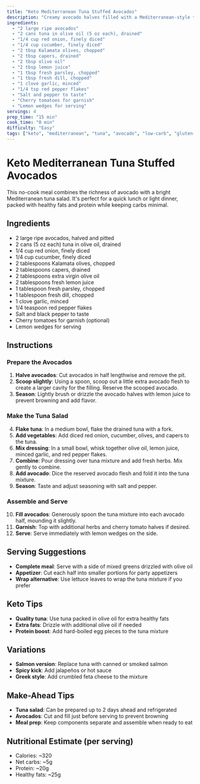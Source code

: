 ```yaml
---
title: "Keto Mediterranean Tuna Stuffed Avocados"
description: "Creamy avocado halves filled with a Mediterranean-style tuna salad featuring olive oil, lemon, and fresh herbs"
ingredients:
  - "2 large ripe avocados"
  - "2 cans tuna in olive oil (5 oz each), drained"
  - "1/4 cup red onion, finely diced"
  - "1/4 cup cucumber, finely diced"
  - "2 tbsp Kalamata olives, chopped"
  - "2 tbsp capers, drained"
  - "2 tbsp olive oil"
  - "2 tbsp lemon juice"
  - "1 tbsp fresh parsley, chopped"
  - "1 tbsp fresh dill, chopped"
  - "1 clove garlic, minced"
  - "1/4 tsp red pepper flakes"
  - "Salt and pepper to taste"
  - "Cherry tomatoes for garnish"
  - "Lemon wedges for serving"
servings: 4
prep_time: "15 min"
cook_time: "0 min"
difficulty: "Easy"
tags: ["keto", "mediterranean", "tuna", "avocado", "low-carb", "gluten-free", "no-cook", "lunch"]
---
```


# Keto Mediterranean Tuna Stuffed Avocados

This no-cook meal combines the richness of avocado with a bright Mediterranean tuna salad. It's perfect for a quick lunch or light dinner, packed with healthy fats and protein while keeping carbs minimal.

## Ingredients

- 2 large ripe avocados, halved and pitted
- 2 cans (5 oz each) tuna in olive oil, drained
- 1/4 cup red onion, finely diced
- 1/4 cup cucumber, finely diced
- 2 tablespoons Kalamata olives, chopped
- 2 tablespoons capers, drained
- 2 tablespoons extra virgin olive oil
- 2 tablespoons fresh lemon juice
- 1 tablespoon fresh parsley, chopped
- 1 tablespoon fresh dill, chopped
- 1 clove garlic, minced
- 1/4 teaspoon red pepper flakes
- Salt and black pepper to taste
- Cherry tomatoes for garnish (optional)
- Lemon wedges for serving

## Instructions

### Prepare the Avocados
1. **Halve avocados**: Cut avocados in half lengthwise and remove the pit.
2. **Scoop slightly**: Using a spoon, scoop out a little extra avocado flesh to create a larger cavity for the filling. Reserve the scooped avocado.
3. **Season**: Lightly brush or drizzle the avocado halves with lemon juice to prevent browning and add flavor.

### Make the Tuna Salad
4. **Flake tuna**: In a medium bowl, flake the drained tuna with a fork.
5. **Add vegetables**: Add diced red onion, cucumber, olives, and capers to the tuna.
6. **Mix dressing**: In a small bowl, whisk together olive oil, lemon juice, minced garlic, and red pepper flakes.
7. **Combine**: Pour dressing over tuna mixture and add fresh herbs. Mix gently to combine.
8. **Add avocado**: Dice the reserved avocado flesh and fold it into the tuna mixture.
9. **Season**: Taste and adjust seasoning with salt and pepper.

### Assemble and Serve
10. **Fill avocados**: Generously spoon the tuna mixture into each avocado half, mounding it slightly.
11. **Garnish**: Top with additional herbs and cherry tomato halves if desired.
12. **Serve**: Serve immediately with lemon wedges on the side.

## Serving Suggestions

- **Complete meal**: Serve with a side of mixed greens drizzled with olive oil
- **Appetizer**: Cut each half into smaller portions for party appetizers
- **Wrap alternative**: Use lettuce leaves to wrap the tuna mixture if you prefer

## Keto Tips

- **Quality tuna**: Use tuna packed in olive oil for extra healthy fats
- **Extra fats**: Drizzle with additional olive oil if needed
- **Protein boost**: Add hard-boiled egg pieces to the tuna mixture

## Variations

- **Salmon version**: Replace tuna with canned or smoked salmon
- **Spicy kick**: Add jalapeños or hot sauce
- **Greek style**: Add crumbled feta cheese to the mixture

## Make-Ahead Tips

- **Tuna salad**: Can be prepared up to 2 days ahead and refrigerated
- **Avocados**: Cut and fill just before serving to prevent browning
- **Meal prep**: Keep components separate and assemble when ready to eat

## Nutritional Estimate (per serving)
- Calories: ~320
- Net carbs: ~5g
- Protein: ~20g
- Healthy fats: ~25g
